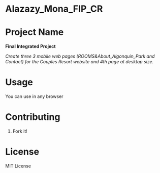 # Alazazy_Mona_FIP_CR

# Project Name

**Final Integrated Project**

*Create three 3 mobile web pages (ROOMS&amp;About_Algonquin_Park and Contact) for the Couples Resort website and 4th page at desktop size.*

# Usage

You can use in any browser

# Contributing

1. Fork it!

# License

MIT License

